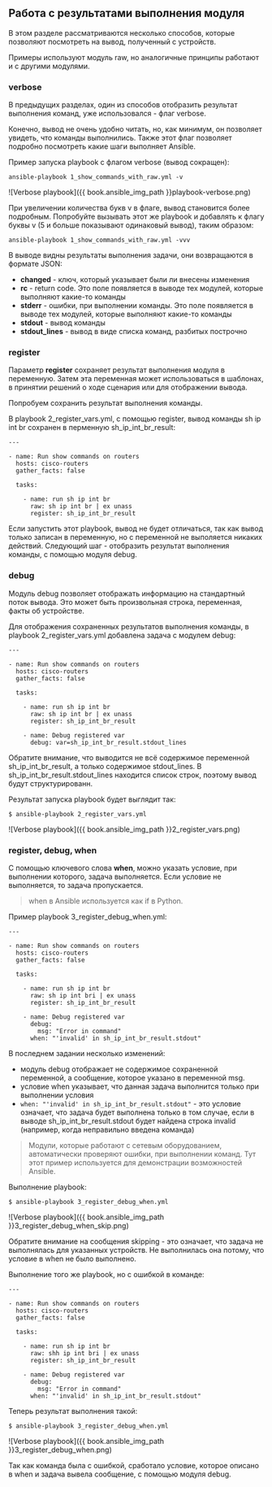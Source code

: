 ## Работа с результатами выполнения модуля

В этом разделе рассматриваются несколько способов, которые позволяют посмотреть на вывод, полученный с устройств. 

Примеры используют модуль raw, но аналогичные принципы работают и с другими модулями.

### verbose

В предыдущих разделах, один из способов отобразить результат выполнения команд, уже использовался - флаг verbose.

Конечно, вывод не очень удобно читать, но, как минимум, он позволяет увидеть, что команды выполнились.
Также этот флаг позволяет подробно посмотреть какие шаги выполняет Ansible.

Пример запуска playbook с флагом verbose (вывод сокращен):
```
ansible-playbook 1_show_commands_with_raw.yml -v
```

![Verbose playbook]({{ book.ansible_img_path }}playbook-verbose.png)

При увеличении количества букв v в флаге, вывод становится более подробным.
Попробуйте вызывать этот же playbook и добавлять к флагу буквы v (5 и больше показывают одинаковый вывод), таким образом:
```
ansible-playbook 1_show_commands_with_raw.yml -vvv
```

В выводе видны результаты выполнения задачи, они возвращаются в формате JSON:
* __changed__ - ключ, который указывает были ли внесены изменения
* __rc__ - return code. Это поле появляется в выводе тех модулей, которые выполняют какие-то команды
* __stderr__ - ошибки, при выполнении команды. Это поле появляется в выводе тех модулей, которые выполняют какие-то команды
* __stdout__ - вывод команды
* __stdout_lines__ - вывод в виде списка команд, разбитых построчно


### register

Параметр __register__ сохраняет результат выполнения модуля в переменную.
Затем эта переменная может использоваться в шаблонах, в принятии решений о ходе сценария или для отображении вывода.

Попробуем сохранить результат выполнения команды.

В playbook 2_register_vars.yml, с помощью register, вывод команды sh ip int br сохранен в перменную sh_ip_int_br_result:
```
---

- name: Run show commands on routers
  hosts: cisco-routers
  gather_facts: false

  tasks:

    - name: run sh ip int br
      raw: sh ip int br | ex unass
      register: sh_ip_int_br_result
```

Если запустить этот playbook, вывод не будет отличаться, так как вывод только записан в переменную, но с переменной не выполяется никаких действий.
Следующий шаг - отобразить результат выполнения команды, с помощью модуля debug.


### debug

Модуль debug позволяет отображать информацию на стандартный поток вывода.
Это может быть произвольная строка, переменная, факты об устройстве.


Для отображения сохраненных результатов выполнения команды, в playbook 2_register_vars.yml добавлена задача с модулем debug:
```
---

- name: Run show commands on routers
  hosts: cisco-routers
  gather_facts: false

  tasks:

    - name: run sh ip int br
      raw: sh ip int br | ex unass
      register: sh_ip_int_br_result

    - name: Debug registered var
      debug: var=sh_ip_int_br_result.stdout_lines
```

Обратите внимание, что выводится не всё содержимое переменной sh_ip_int_br_result, а только содержимое stdout_lines.
В sh_ip_int_br_result.stdout_lines находится список строк, поэтому вывод будут структурированн.

Результат запуска playbook будет выглядит так:
```
$ ansible-playbook 2_register_vars.yml
```

![Verbose playbook]({{ book.ansible_img_path }}2_register_vars.png)


### register, debug, when

С помощью ключевого слова __when__, можно указать условие, при выполнении которого, задача выполняется.
Если условие не выполняется, то задача пропускается.

> when в Ansible используется как if в Python.

Пример playbook 3_register_debug_when.yml:
```
---

- name: Run show commands on routers
  hosts: cisco-routers
  gather_facts: false

  tasks:

    - name: run sh ip int br
      raw: sh ip int bri | ex unass
      register: sh_ip_int_br_result

    - name: Debug registered var
      debug:
        msg: "Error in command"
      when: "'invalid' in sh_ip_int_br_result.stdout"
```

В последнем задании несколько изменений:
* модуль debug отображает не содержимое сохраненной переменной, а сообщение, которое указано в переменной msg.
* условие when указывает, что данная задача выполнится только при выполнении условия
 * ```when: "'invalid' in sh_ip_int_br_result.stdout"``` - это условие означает, что задача будет выполнена только в том случае, если в выводе sh_ip_int_br_result.stdout будет найдена строка invalid (например, когда неправильно введена команда)

> Модули, которые работают с сетевым оборудованием, автоматически проверяют ошибки, при выполнении команд. Тут этот пример используется для демонстрации возможностей Ansible.

Выполнение playbook:
```
$ ansible-playbook 3_register_debug_when.yml
```

![Verbose playbook]({{ book.ansible_img_path }}3_register_debug_when_skip.png)

Обратите внимание на сообщения skipping - это означает, что задача не выполнялась для указанных устройств.
Не выполнилась она потому, что условие в when не было выполнено.

Выполнение того же playbook, но с ошибкой в команде:
```
---

- name: Run show commands on routers
  hosts: cisco-routers
  gather_facts: false

  tasks:

    - name: run sh ip int br
      raw: shh ip int bri | ex unass
      register: sh_ip_int_br_result

    - name: Debug registered var
      debug:
        msg: "Error in command"
      when: "'invalid' in sh_ip_int_br_result.stdout"
```

Теперь результат выполнения такой:
```
$ ansible-playbook 3_register_debug_when.yml
```

![Verbose playbook]({{ book.ansible_img_path }}3_register_debug_when.png)

Так как команда была с ошибкой, сработало условие, которое описано в when и задача вывела сообщение, с помощью модуля debug.
